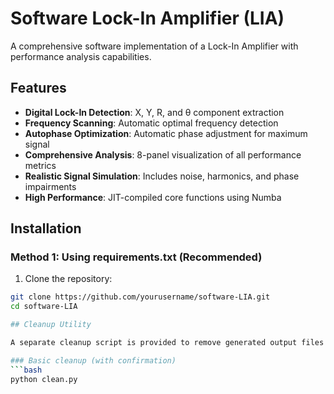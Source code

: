 # Software Lock-In Amplifier (LIA)

A comprehensive software implementation of a Lock-In Amplifier with performance analysis capabilities.

## Features

- **Digital Lock-In Detection**: X, Y, R, and θ component extraction
- **Frequency Scanning**: Automatic optimal frequency detection
- **Autophase Optimization**: Automatic phase adjustment for maximum signal
- **Comprehensive Analysis**: 8-panel visualization of all performance metrics
- **Realistic Signal Simulation**: Includes noise, harmonics, and phase impairments
- **High Performance**: JIT-compiled core functions using Numba

## Installation

### Method 1: Using requirements.txt (Recommended)
1. Clone the repository:
```bash
git clone https://github.com/yourusername/software-LIA.git
cd software-LIA

## Cleanup Utility

A separate cleanup script is provided to remove generated output files:

### Basic cleanup (with confirmation)
```bash
python clean.py